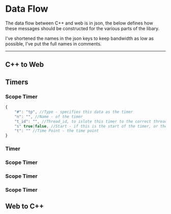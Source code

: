 # Data Flow  

The data flow between C++ and web is in json, the below defines how these messages should be constructed for the various parts of the libary.  

I've shortened the names in the json keys to keep bandwidth as low as possible, I've put the full names in comments.

---
## C++ to Web

## Timers

### Scope Timer
```javascript
{
	"#": "tp", //Type - specifies this data as the timer
	"n": "", //Name - of the timer
	"t_id": "", //Thread_id, to islote this timer to the correct thread, also allows prediction of call stack
	"s" true|false, //Start - if this is the start of the timer, or the end.
	"t": "" //Time Point - the time point
}
```
### Timer


### Scope Timer

### Scope Timer

### Scope Timer


## Web to C++
